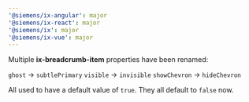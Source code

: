 ```yaml
---
'@siemens/ix-angular': major
'@siemens/ix-react': major
'@siemens/ix': major
'@siemens/ix-vue': major
---
```


Multiple **ix-breadcrumb-item** properties have been renamed:

`ghost` -> `subtlePrimary`
`visible` -> `invisible`
`showChevron` -> `hideChevron`

All used to have a default value of `true`. They all default to `false` now.
